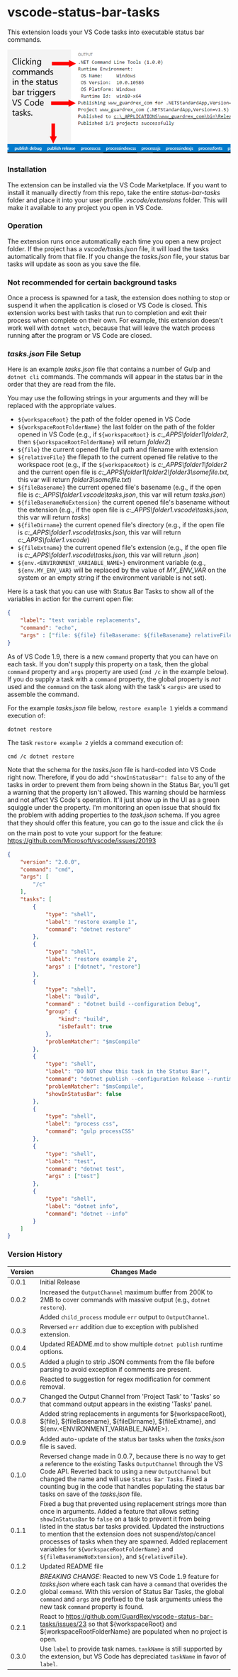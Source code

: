 # vscode-status-bar-tasks
This extension loads your VS Code tasks into executable status bar commands.

![VS Code UI with status bar commands and task execution](/status-bar-tasks.png?raw=true "VS Code UI Example")

### Installation
The extension can be installed via the VS Code Marketplace. If you want to install it manually directly from this repo, take the entire *status-bar-tasks* folder and place it into your user profile *.vscode/extensions* folder. This will make it available to any project you open in VS Code.

### Operation
The extension runs once automatically each time you open a new project folder. If the project has a *vscode/tasks.json* file, it will load the tasks automatically from that file. If you change the *tasks.json* file, your status bar tasks will update as soon as you save the file.

### Not recommended for certain background tasks
Once a process is spawned for a task, the extension does nothing to stop or suspend it when the application is closed or VS Code is closed. This extension works best with tasks that run to completion and exit their process when complete on their own. For example, this extension doesn't work well with `dotnet watch`, because that will leave the watch process running after the program or VS Code are closed.

### *tasks.json* File Setup
Here is an example *tasks.json* file that contains a number of Gulp and `dotnet cli` commands. The commands will appear in the status bar in the order that they are read from the file.

You may use the following strings in your arguments and they will be replaced with the appropriate values.
- `${workspaceRoot}` the path of the folder opened in VS Code
- `${workspaceRootFolderName}` the last folder on the path of the folder opened in VS Code (e.g., if `${workspaceRoot}` is *c:\_APPS\folder1\folder2*, then `${workspaceRootFolderName}` will return *folder2*)
- `${file}` the current opened file full path and filename with extension
- `${relativeFile}` the filepath to the current opened file relative to the workspace root (e.g., if the `${workspaceRoot}` is *c:\_APPS\folder1\folder2* and the current open file is *c:\_APPS\folder1\folder2\folder3\somefile.txt*, this var will return *folder3\somefile.txt*)
- `${fileBasename}` the current opened file's basename (e.g., if the open file is *c:\_APPS\folder1\.vscode\tasks.json*, this var will return *tasks.json*)
- `${fileBasenameNoExtension}` the current opened file's basename without the extension (e.g., if the open file is *c:\_APPS\folder1\.vscode\tasks.json*, this var will return *tasks*)
- `${fileDirname}` the current opened file's directory (e.g., if the open file is *c:\_APPS\folder1\.vscode\tasks.json*, this var will return *c:\_APPS\folder1\.vscode*)
- `${fileExtname}` the current opened file's extension (e.g., if the open file is *c:\_APPS\folder1\.vscode\tasks.json*, this var will return *.json*)
- `${env.<ENVIRONMENT_VARIABLE_NAME>}` environment variable (e.g., `${env.MY_ENV_VAR}` will be replaced by the value of *MY_ENV_VAR* on the system or an empty string if the environment variable is not set).

Here is a task that you can use with Status Bar Tasks to show all of the variables in action for the current open file:
```json
{
    "label": "test variable replacements",
    "command": "echo",
    "args" : ["file: ${file} fileBasename: ${fileBasename} relativeFile: ${relativeFile} fileDirname: ${fileDirname} fileExtname: ${fileExtname} workspaceRoot: ${workspaceRoot} fileBasenameNoExtension: ${fileBasenameNoExtension} workspaceRootFolderName: ${workspaceRootFolderName}"]
}
```

As of VS Code 1.9, there is a new `command` property that you can have on each task. If you don't supply this property on a task, then the global `command` property and `args` property are used (`cmd /c` in the example below). If you do supply a task with a `command` property, the global property is *not* used and the `command` on the task along with the task's `<args>` are used to assemble the command.

For the example *tasks.json* file below, `restore example 1` yields a command execution of:
```
dotnet restore
```
The task `restore example 2` yields a command execution of:
```
cmd /c dotnet restore
```

Note that the schema for the *tasks.json* file is hard-coded into VS Code right now. Therefore, if you do add `"showInStatusBar": false` to any of the tasks in order to prevent them from being shown in the Status Bar, you'll get a warning that the property isn't allowed. This warning should be harmless and not affect VS Code's operation. It'll just show up in the UI as a green squiggle under the property. I'm monitoring an open issue that should fix the problem with adding properties to the *task.json* schema. If you agree that they should offer this feature, you can go to the issue and click the :+1: on the main post to vote your support for the feature: https://github.com/Microsoft/vscode/issues/20193

```json
{
    "version": "2.0.0",
    "command": "cmd",
    "args": [
        "/c"
    ],
    "tasks": [
        {
            "type": "shell",
            "label": "restore example 1",
            "command": "dotnet restore"
        },
        {
            "type": "shell",
            "label": "restore example 2",
            "args" : ["dotnet", "restore"]
        },
        {
            "type": "shell",
            "label": "build",
            "command" : "dotnet build --configuration Debug",
            "group": {
                "kind": "build",
                "isDefault": true
            },
            "problemMatcher": "$msCompile"
        },
        {
            "type": "shell",
            "label": "DO NOT show this task in the Status Bar!",
            "command": "dotnet publish --configuration Release --runtime win10-x64",
            "problemMatcher": "$msCompile",
            "showInStatusBar": false
        },
        {
            "type": "shell",
            "label": "process css",
            "command": "gulp processCSS"
        },
        {
            "type": "shell",
            "label": "test",
            "command": "dotnet test",
            "args" : ["test"]
        },
        {
            "type": "shell",
            "label": "dotnet info",
            "command": "dotnet --info"
        }
    ]
}
```
### Version History
Version | Changes Made
------- | ------------
0.0.1   | Initial Release
0.0.2   | Increased the `OutputChannel` maximum buffer from 200K to 2MB to cover commands with massive output (e.g., `dotnet restore`).
        | Added `child_process` module `err` output to `OutputChannel`.
0.0.3   | Reversed `err` addition due to exception with published extension.
0.0.4   | Updated README.md to show multiple `dotnet publish` runtime options.
0.0.5   | Added a plugin to strip JSON comments from the file before parsing to avoid exception if comments are present.
0.0.6   | Reacted to suggestion for regex modification for comment removal.
0.0.7   | Changed the Output Channel from 'Project Task' to 'Tasks' so that command output appears in the existing 'Tasks' panel.
0.0.8   | Added string replacements in arguments for ${workspaceRoot}, ${file}, ${fileBasename}, ${fileDirname}, ${fileExtname}, and ${env.<ENVIRONMENT_VARIABLE_NAME>}.
0.0.9   | Added auto-update of the status bar tasks when the *tasks.json* file is saved.
0.1.0   | Reversed change made in 0.0.7, because there is no way to get a reference to the existing Tasks `OutputChannel` through the VS Code API. Reverted back to using a new `OutputChannel` but changed the name and will use `Status Bar Tasks`. Fixed a counting bug in the code that handles populating the status bar tasks on save of the *tasks.json* file.
0.1.1   | Fixed a bug that prevented using replacement strings more than once in arguments. Added a feature that allows setting `showInStatusBar` to `false` on a task to prevent it from being listed in the status bar tasks provided. Updated the instructions to mention that the extension does not suspend/stop/cancel processes of tasks when they are spawned. Added replacement variables for `${workspaceRootFolderName}` and `${fileBasenameNoExtension}`, and `${relativeFile}`.
0.1.2   | Updated README file
0.2.0   | *BREAKING CHANGE:* Reacted to new VS Code 1.9 feature for *tasks.json* where each task can have a `command` that overides the global `command`. With this version of Status Bar Tasks, the global `command` and `args` are prefixed to the task arguments unless the new task `command` property is found.
0.2.1   | React to https://github.com/GuardRex/vscode-status-bar-tasks/issues/23 so that ${workspaceRoot} and ${workspaceRootFolderName} are populated when no project is open.
0.3.0   | Use `label` to provide task names. `taskName` is still supported by the extension, but VS Code has depreciated `taskName` in favor of `label`.
